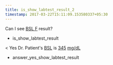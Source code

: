 ```yaml
---
title: is_show_labtest_result_2
timestamp: 2017-03-22T15:11:09.153580337+05:30
---
```


Can I see [BSL F](labtest_name) result?
* is_show_labtest_result

< Yes Dr. Patient's [BSL](labtest_name) is [345](value) [mg/dL](unit)
* answer_yes_show_labtest_result
